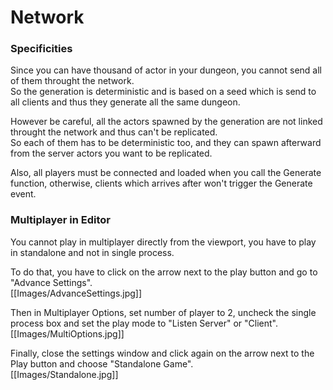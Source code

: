 # Network

### Specificities

Since you can have thousand of actor in your dungeon, you cannot send all of them throught the network.\
So the generation is deterministic and is based on a seed which is send to all clients and thus they generate all the same dungeon.

However be careful, all the actors spawned by the generation are not linked throught the network and thus can't be replicated.\
So each of them has to be deterministic too, and they can spawn afterward from the server actors you want to be replicated.

Also, all players must be connected and loaded when you call the Generate function, otherwise, clients which arrives after won't trigger the Generate event.

### Multiplayer in Editor

You cannot play in multiplayer directly from the viewport, you have to play in standalone and not in single process.

To do that, you have to click on the arrow next to the play button and go to "Advance Settings".\
[[Images/AdvanceSettings.jpg]]

Then in Multiplayer Options, set number of player to 2, uncheck the single process box and set the play mode to "Listen Server" or "Client".\
[[Images/MultiOptions.jpg]]

Finally, close the settings window and click again on the arrow next to the Play button and choose "Standalone Game".\
[[Images/Standalone.jpg]]